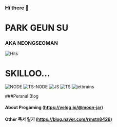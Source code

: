 ### Hi there 👋
# PARK GEUN SU 
### AKA NEONGSEOMAN
![Hits](https://hits.seeyoufarm.com/api/count/incr/badge.svg?url=https%3A%2F%2Fgithub.com%2Fneongseoman&count_bg=%2379C83D&title_bg=%238B1FCE&icon=&icon_color=%23E7E7E7&title=hits&edge_flat=false)


# SKILLOO...
![NODE](https://img.shields.io/badge/Node-339933.svg?&style=for-the-badge&logo=nodedotjs&logoColor=white)
![TS-NODE](https://img.shields.io/badge/TS-Node-3178C6.svg?&style=for-the-badge&logo=tsnode&logoColor=white)
![JS](https://img.shields.io/badge/javascript-F7DF1E.svg?&style=for-the-badge&logo=javascript&logoColor=white)
![TS](https://img.shields.io/badge/typescript-3178C6.svg?&style=for-the-badge&logo=typescript&logoColor=white)
![jetbrains](https://img.shields.io/badge/jetbrains-000000.svg?&style=for-the-badge&logo=jetbrains&logoColor=white)
<!--
**neongseoman/neongseoman** is a ✨ _special_ ✨ repository because its `README.md` (this file) appears on your GitHub profile.

Here are some ideas to get you started:

- 🔭 I’m currently working on ...
- 🌱 I’m currently learning ...
- 👯 I’m looking to collaborate on ...
- 🤔 I’m looking for help with ...
- 💬 Ask me about ...
- 📫 How to reach me: ...
- 😄 Pronouns: ...
- ⚡ Fun fact: ...
-->


###Persnal Blog
#### About Progaming (https://velog.io/@moon-jar)
#### Other 독서 일기 (https://blog.naver.com/rmstn8426)
